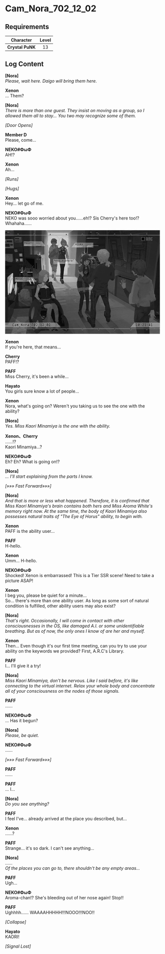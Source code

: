 # Cam_Nora_702_12_02
## Requirements
|   Character    |Level|
|----------------|:---:|
|**Crystal PuNK**| 13  |

## Log Content
**[Nora]**<br>
*Please, wait here. Daigo will bring them here.*

**Xenon**<br>
... Them?

**[Nora]**<br>
*There is more than one guest. They insist on moving as a group, so I allowed them all to stay... You two may recognize some of them.*

*\[Door Opens\]*

**Member D**<br>
Please, come...

**NEKO#ΦωΦ**<br>
AH!?

**Xenon**<br>
Ah...

*\[Runs\]*

*\[Hugs\]*

**Xenon**<br>
Hey... let go of me.

**NEKO#ΦωΦ**<br>
NEKO was sooo worried about you……eh!? Sis Cherry's here too!? Whahaha……

![cpos1701.png](./attachments/cpos1701.png)

**Xenon**<br>
If you're here, that means...

**Cherry**<br>
PAFF!?

**PAFF**<br>
Miss Cherry, it's been a while...

**Hayato**<br>
You girls sure know a lot of people...

**Xenon**<br>
Nora, what's going on? Weren't you taking us to see the one with the ability?

**[Nora]**<br>
*Yes. Miss Kaori Minamiya is the one with the ability.*

**Xenon、Cherry**<br>
......!?<br>
Kaori Minamiya...?

**NEKO#ΦωΦ**<br>
Eh? Eh? What is going on!?

**[Nora]**<br>
*... I'll start explaining from the parts I know.*

*[»»» Fast Forward»»»]*

**[Nora]**<br>
*And that is more or less what happened. Therefore, it is confirmed that Miss Kaori Minamiya's brain contains both hers and Miss Aroma White's memory right now. At the same time, the body of Kaori Minamiya also possesses natural traits of "The Eye of Horus" ability, to begin with.*

**Xenon**<br>
PAFF is the ability user...

**PAFF**<br>
H\-hello.

**Xenon**<br>
Umm... H\-hello.

**NEKO#ΦωΦ**<br>
Shocked! Xenon is embarrassed! This is a Tier SSR scene! Need to take a picture ASAP!

**Xenon**<br>
I beg you, please be quiet for a minute...<br>
So... there's more than one ability user. As long as some sort of natural condition is fulfilled, other ability users may also exist?

**[Nora]**<br>
*That's right. Occasionally, I will come in contact with other consciousnesses in the OS, like damaged A.I. or some unidentifiable breathing. But as of now, the only ones I know of are her and myself.*

**Xenon**<br>
Then... Even though it's our first time meeting, can you try to use your ability on the keywords we provided? First, A.R.C's Library.

**PAFF**<br>
I... I'll give it a try!

**[Nora]**<br>
*Miss Kaori Minamiya, don't be nervous. Like I said before, it's like connecting to the virtual internet. Relax your whole body and concentrate all of your consciousness on the nodes of those signals.*

**PAFF**<br>
......

**NEKO#ΦωΦ**<br>
... Has it begun?

**[Nora]**<br>
*Please, be quiet.*

**NEKO#ΦωΦ**<br>
......

*[»»» Fast Forward»»»]*

**PAFF**<br>
......

**PAFF**<br>
... I...

**[Nora]**<br>
*Do you see anything?*

**PAFF**<br>
I feel I've... already arrived at the place you described, but...

**Xenon**<br>
......?

**PAFF**<br>
Strange... it's so dark. I can't see anything...

**[Nora]**<br>
*……<br>
Of the places you can go to, there shouldn't be any empty areas...*

**PAFF**<br>
Ugh...

**NEKO#ΦωΦ**<br>
Aroma\-chan!? She's bleeding out of her nose again! Stop!!

**PAFF**<br>
Ughhhh…… WAAAAHHHHH!!!NOOO!!!NOO!!

*\[Collapse\]*

**Hayato**<br>
KAORI!

*[Signal Lost]*